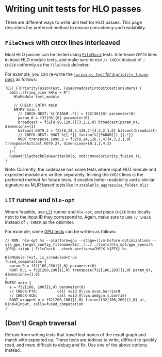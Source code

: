 # Writing unit tests for HLO passes

There are different ways to write unit test for HLO passes.
This page describes the preferred method to ensure consistency and readability.

## `FileCheck` with `CHECK` lines interleaved

Most HLO passes can be tested using [`FileCheck`](https://llvm.org/docs/CommandGuide/FileCheck.html) tests.
Interleave  `CHECK`  lines in input HLO module texts, and make sure to use `// CHECK` instead of `; CHECK` uniformly as the `FileCheck` delimiter.

For example, you can re-write the [`fusion cc_test` for a `priotity_fusion` pass](https://github.com/openxla/xla/blob/fe30942a406659bff75399a2a10585bbd1287e07/xla/service/gpu/transforms/priority_fusion_test.cc#L133-L149) as follows:

```
TEST_F(PriorityFusionTest, FuseBroadcastIntoBitcastConsumers) {
  absl::string_view kHlo = R"(
    HloModule test_module

    // CHECK: ENTRY main
    ENTRY main {
      // CHECK-NEXT: %[[PARAM:.*]] = f32[96]{0} parameter(0)
      param_0 = f32[96]{0} parameter(0)
      broadcast = f32[8,96,128,7]{3,2,1,0} broadcast(param_0), dimensions={1}
      bitcast.6079.2 = f32[8,24,4,128,7]{4,3,2,1,0} bitcast(broadcast)
      // CHECK-NEXT: ROOT %{{.*}} fusion(%[[PARAM]]) {{.*}}
      ROOT transpose.1990.2 = f32[8,24,128,7,4]{4,3,2,1,0} transpose(bitcast.6079.2), dimensions={0,1,3,4,2}
    }
  )";
  RunAndFilecheckHloRewrite(kHlo, std::move(priority_fusion_));
}
```

Note: Currently, the codebase has some tests where input HLO module and expected module are written separately. Inlining the `CHECK` lines is the preferred method for future tests. It enables better readability and a similar signature as MLIR based tests [like in `stablehlo_aggressive_folder.mlir`](https://github.com/openxla/stablehlo/blob/main/stablehlo/tests/transforms/stablehlo_aggressive_folder.mlir#L31-L39).

## `LIT` runner and `hlo-opt`

Where feasible, use [`LIT`](https://llvm.org/docs/CommandGuide/lit.html) runner and `hlo-opt`, and place `CHECK` lines locally next to the input IR they correspond to.
Again, make sure to use `// CHECK` instead of `; CHECK` as the delimiter.

For example, some [GPU tests](https://github.com/openxla/xla/tree/main/xla/service/gpu/tests) can be written as follows:

```
// RUN: hlo-opt %s --platform=gpu --stage=llvm-before-optimizations --xla_gpu_target_config_filename=%S/../../../tools/hlo_opt/gpu_specs/%{GPU}.txtpb | FileCheck --check-prefixes=CHECK-%{PTX} %s

HloModule Test, is_scheduled=true
fused_computation {
  param_0 = f32[100,200]{1,0} parameter(0)
  ROOT b.1 = f32[200,100]{1,0} transpose(f32[100,200]{1,0} param_0), dimensions={1,0}
}
ENTRY main {
  a = f32[100, 200]{1,0} parameter(0)
  // CHECK-PTX:         call void @llvm.nvvm.barrier0
  // CHECK-GCN:         call void @llvm.amdgcn.s.barrier
  ROOT wrapped_b = f32[200,100]{1,0} fusion(f32[100,200]{1,0} a), kind=kInput, calls=fused_computation
}
```

## (Don't) Graph traversal

Refrain from writing tests that travel leaf nodes of the result graph and match with expected op. These tests are tedious to write, difficult to quickly read, and more difficult to debug and fix. Use one of the above options instead.
